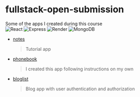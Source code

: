 # fullstack-open-submission
Some of the apps I created during this course\
![React](https://img.shields.io/badge/Frontend-React-blue?logo=react)
![Express](https://img.shields.io/badge/Backend-Express.js-lightgrey?logo=express)
![Render](https://img.shields.io/badge/Hosted_on-Render-3f3f3f?logo=render)
![MongoDB](https://img.shields.io/badge/Database-MongoDB-4EA94B?logo=mongodb)
- [notes](https://notes-backend-in-part3.onrender.com/)
  > Tutorial app
- [phonebook](https://phonebook-part3-i6ix.onrender.com)
  > I created this app following instructions on my own 
- [bloglist]()
  > Blog app with user authentication and authorization
